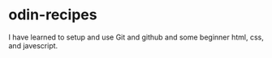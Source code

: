 # odin-recipes

I have learned to setup and use Git and github and some beginner html, css, and javescript.
